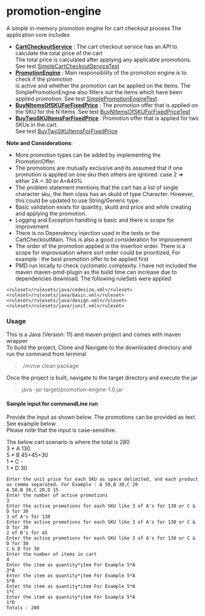 # promotion-engine
A simple in-memory promotion engine for cart checkout process
The application core includes  
- **[CartCheckoutService](src/main/java/com/aragh/service/SimpleCartCheckoutService.java)** : The cart checkout service has an API to calculate the total price of the cart  
The total price is calculated after applying any applicable promotions. 
See test [SimpleCartCheckoutServiceTest](src/test/java/com/aragh/service/SimpleCartCheckoutServiceTest.java)
- **[PromotionEngine](src/main/java/com/aragh/promotion/engine/SimplePromotionEngine.java)** : Main responsibility of the promotion engine is to check if the promotion   
is active and whether the promotion can be applied on the items. The SimplePromotionEngine also filters 
out the items which have been applied promotion.
See test [SimplePromotionEngineTest](src/test/java/com/aragh/promotion/SimplePromotionEngineTest.java)
- **[BuyNItemsOfSKUForFixedPrice](src/main/java/com/aragh/promotion/BuyNItemsOfSKUForFixedPrice.java)** : The promotion offer that is applied on the SKU for the N Items.
See test [BuyNItemsOfSKUForFixedPriceTest](src/test/java/com/aragh/promotion/BuyNItemsOfSKUForFixedPriceTest.java)
- **[BuyTwoSKUItemsForFixedPrice](src/main/java/com/aragh/promotion/BuyTwoSKUItemsForFixedPrice.java)** : Promotion offer that is applied for two SKUs in the cart.  
See test [BuyTwoSKUItemsForFixedPrice](src/test/java/com/aragh/promotion/BuyTwoSKUItemsForFixedPriceTest.java)  


**Note and Considerations**:  
- More promotion types can be added by implementing the PromotionOffer.
- The promotions are mutually exclusive and its assumed that if one promotion 
is applied on one sku then others are ignored. case 2 => either 2A = 30 or A=A40%
- The problem statement mentions that the cart has a list of single character sku, the Item
class has an skuId of type Character. However, this could be updated to use String/Generic type <T>.
- Basic validation exists for quantity, skuId and price and while creating and applying the promotion.
- Logging and Exception handling is basic and there is scope for improvement
- There is no Dependency injection used in the tests or the CartCheckoutMain. This is also a good consideration
for improvement 
- The order of the promotion applied is the insertion order. There is a scope for improvisation where
    sort order could be prioritized, For example : the best promotion offer to be applied first
- PMD run locally to check cyclomatic complexity. I have not included
the maven maven-pmd-plugin as the build time can increase due to dependencies download.
The following ruleSets were applied
````
<ruleset>/rulesets/java/codesize.xml</ruleset>
<ruleset>/rulesets/java/basic.xml</ruleset>
<ruleset>/rulesets/java/design.xml</ruleset>
<ruleset>/rulesets/java/junit.xml</ruleset>
````

### Usage
This is a Java (Version: 11) and maven project and comes with maven wrapper  
To build the project, Clone and Navigate to the downloaded directory and run the command from terminal
> ./mvnw clean package

Once the project is built, navigate to the target directory and execute the jar
>  java -jar target/promotion-engine-1.0.jar

#### Sample input for commandLine run

Provide the input as shown below. The promotions can be provided as text. See example below.  
Please note that the input is case-sensitive. 

The below cart scenario is where the total is 280  
3 * A     130  
5 * B     45+45+30  
1 * C     -  
1 * D     30  
````
Enter the unit price for each SKU as space delimited, and each product as comma separated. For Example : A 50,B 30,C 20  
A 50,B 30,C 20,D 15  
Enter the number of active promotions
3  
Enter the active promotions for each SKU like 3 of A's for 130 or C & D for 30  
3 of A's for 130  
Enter the active promotions for each SKU like 3 of A's for 130 or C & D for 30    
2 of B's for 45  
Enter the active promotions for each SKU like 3 of A's for 130 or C & D for 30   
C & D for 30  
Enter the number of items in cart    
4  
Enter the item as quantity*item For Example 5*A   
3*A  
Enter the item as quantity*item For Example 5*A   
5*B  
Enter the item as quantity*item For Example 5*A    
1*C  
Enter the item as quantity*item For Example 5*A  
1*D  
Totals : 280  
````